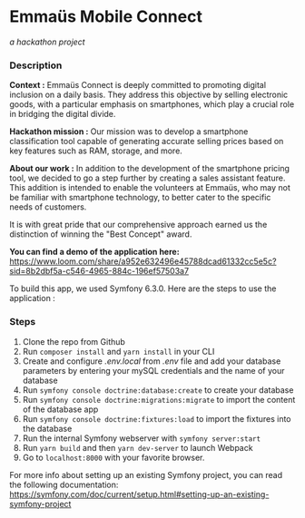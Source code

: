 # Emmaüs Mobile Connect
*a hackathon project*

### Description

**Context :**
Emmaüs Connect is deeply committed to promoting digital inclusion on a daily basis. They address this objective by selling electronic goods, with a particular emphasis on smartphones, which play a crucial role in bridging the digital divide.

**Hackathon mission :**
Our mission was to develop a smartphone classification tool capable of generating accurate selling prices based on key features such as RAM, storage, and more.

**About our work :**
In addition to the development of the smartphone pricing tool, we decided to go a step further by creating a sales assistant feature. This addition is intended to enable the volunteers at Emmaüs, who may not be familiar with smartphone technology, to better cater to the specific needs of customers.

It is with great pride that our comprehensive approach earned us the distinction of winning the "Best Concept" award.

**You can find a demo of the application here:**
https://www.loom.com/share/a952e632496e45788dcad61332cc5e5c?sid=8b2dbf5a-c546-4965-884c-196ef57503a7

To build this app, we used Symfony 6.3.0.
Here are the steps to use the application :

### Steps

1. Clone the repo from Github
2. Run `composer install` and `yarn install` in your CLI
3. Create and configure _.env.local_ from _.env_ file and add your database parameters by entering your mySQL credentials and the name of your database
4. Run `symfony console doctrine:database:create` to create your database 
5. Run `symfony console doctrine:migrations:migrate` to import the content of the database app
6. Run `symfony console doctrine:fixtures:load` to import the fixtures into the database
7. Run the internal Symfony webserver with `symfony server:start`
8. Run `yarn build` and then `yarn dev-server` to launch Webpack
9. Go to `localhost:8000` with your favorite browser.

For more info about setting up an existing Symfony project, you can read the following documentation:
https://symfony.com/doc/current/setup.html#setting-up-an-existing-symfony-project